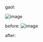 gaol:

![image](https://github.com/user-attachments/assets/6706b82a-b1a9-43dc-acc2-a14e2e3e3db9)

before:
![image](https://github.com/user-attachments/assets/11bd5dbd-2202-421b-9b82-da85aa208a84)

after:

